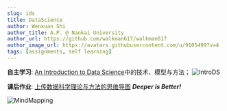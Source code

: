 ```yaml
---
slug: ids
title: DataScience
author: Wenxuan Shi
author_title: A.P. @ Nankai University
author_url: https://github.com/walkman617/walkman617
author_image_url: https://avatars.githubusercontent.com/u/9105499?v=4
tags: [assignments, self learning]
---
```


**自主学习**: [An Introduction to Data Science](http://www.saedsayad.com/)中的技术、模型与方法；
![IntroDS](/img/ov/ids.jpg)

**课后作业**: [上传数据科学理论与方法的思维导图](http://nankai-cs.mikecrm.com/yhM0Gb6) 
***Deeper is Better!***

![MindMapping](/img/ov/ids.png)